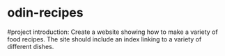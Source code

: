 # odin-recipes

#project introduction: Create a website showing how to make a variety of food recipes. The site should include an index linking to a variety of different dishes.
